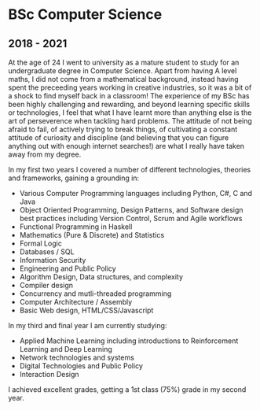 # BSc Computer Science
## 2018 - 2021

At the age of 24 I went to university as a mature student to study for an undergraduate degree in Computer Science. Apart from having A level maths, I did not come from a mathematical background, instead having spent the preceeding years working in creative industries, so it was a bit of a shock to find myself back in a classroom! The experience of my BSc has been highly challenging and rewarding, and beyond learning specific skills or technologies, I feel that what I have learnt more than anything else is the art of perseverence when tackling hard problems. The attitude of not being afraid to fail, of actively trying to break things, of cultivating a constant attitude of curiosity and discipline (and believing that you can figure anything out with enough internet searches!) are what I really have taken away from my degree. 

In my first two years I covered a number of different technologies, theories and frameworks, gaining a grounding in:
* Various Computer Programming languages including Python, C#, C and Java
* Object Oriented Programming, Design Patterns, and Software design best practices including Version Control, Scrum and Agile workflows
* Functional Programming in Haskell
* Mathematics (Pure & Discrete) and Statistics
* Formal Logic
* Databases / SQL
* Information Security
* Engineering and Public Policy
* Algorithm Design, Data structures, and complexity
* Compiler design
* Concurrency and mutli-threaded programming
* Computer Architecture / Assembly
* Basic Web design, HTML/CSS/Javascript

In my third and final year I am currently studying:
* Applied Machine Learning including introductions to Reinforcement Learning and Deep Learning
* Network technologies and systems
* Digital Technologies and Public Policy
* Interaction Design

I achieved excellent grades, getting a 1st class (75%) grade in my second year.